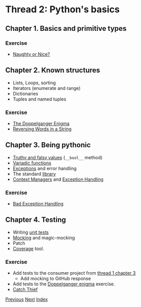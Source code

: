 # Thread 2: Python's basics

## Chapter 1. Basics and primitive types


### Exercise

- [Naughty or Nice?](../main/naughtyNice.py)

## Chapter 2. Known structures

- Lists, Loops, sorting
- Iterators (enumerate and range)
- Dictionaries
- Tuples and named tuples

### Exercise

- [The Doppelganger Enigma](../exercises/doppelganger_enigma.md)
- [Reversing Words in a String](../exercises/reversing_words.md)

## Chapter 3. Being pythonic

- [Truthy and falsy values](https://www.freecodecamp.org/news/truthy-and-falsy-values-in-python/) (`__bool__` method)
- [Variadic functions](https://realpython.com/python-kwargs-and-args/)
- [Exceptions](https://docs.python.org/3/tutorial/errors.html) and error handling
- The standard [library](https://docs.python.org/3/library/)
- [Context Managers](https://book.pythontips.com/en/latest/context_managers.html) and [Exception Handling](https://book.pythontips.com/en/latest/context_managers.html#handling-exceptions)

### Exercise

- [Bad Exception Handling](../exercises/exception_handling.md)

## Chapter 4. Testing

- Writing [unit tests](https://docs.python.org/3/library/unittest.html)
- [Mocking](https://docs.python.org/3/library/unittest.mock.html) and magic-mocking
- Patch
- [Coverage](https://coverage.readthedocs.io/en/coverage-5.0.3/) tool.

### Exercise

- Add tests to the consumer project from [thread 1 chapter 3](./1.md)
  - Add mocking to GitHub response
- Add tests to the [Doppelganger enigma](../exercises/doppelganger_enigma.md) exercise.
- [Catch Thief](../exercises/catch_thief.md)

[Previous](1.md)
[Next](3.md)
[Index](../README.md)